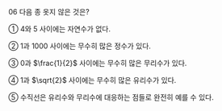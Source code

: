 06 다음 종 옷지 않은 것은?

① 4와 5 사이에는 자연수가 없다.

② 1과 1000 사이에는 무수히 많은 정수가 있다.

③ 0과 $\frac{1}{2}$ 사이에는 무수히 많은 무리수가 있다.

④ 1과 $\sqrt{2}$ 사이에는 무수히 많은 유리수가 있다.

⑤ 수직선은 유리수와 무리수에 대응하는 점들로 완전히 예를 수 있다.